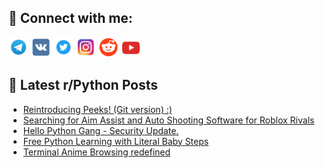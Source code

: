 ## 🔎 Connect with me:
[<img src="https://github.com/bullbesh/bullbesh/blob/main/images/Telegram.png" width="32" height="32" />](https://t.me/bullbesh)
[<img src="https://github.com/bullbesh/bullbesh/blob/main/images/VK.png" width="32" height="32" />](https://vk.com/bullbesh)
[<img src="https://github.com/bullbesh/bullbesh/blob/main/images/Twitter.png" width="32" height="32" />](https://twitter.com/bullbesh1)
[<img src="https://github.com/bullbesh/bullbesh/blob/main/images/Instagram.png" width="32" height="32" />](https://www.instagram.com/bullbesh)
[<img src="https://github.com/bullbesh/bullbesh/blob/main/images/Reddit.png" width="32" height="32" />](https://www.reddit.com/user/bullbesh)
[<img src="https://github.com/bullbesh/bullbesh/blob/main/images/YouTube.png" width="32" height="32" />](https://www.youtube.com/channel/UCtfjRs6uzgq5mfm8S06WTcg)

## 📕 Latest r/Python Posts
<!-- BLOG-POST-LIST:START -->
- [Reintroducing Peeks! &lpar;Git version&rpar; :&rpar;](https://www.reddit.com/r/Python/comments/1fww4sw/reintroducing_peeks_git_version/)
- [Searching for Aim Assist and Auto Shooting Software for Roblox Rivals](https://www.reddit.com/r/Python/comments/1fww3g7/searching_for_aim_assist_and_auto_shooting/)
- [Hello Python Gang - Security Update.](https://www.reddit.com/r/Python/comments/1fwvvrj/hello_python_gang_security_update/)
- [Free Python Learning with Literal Baby Steps](https://www.reddit.com/r/Python/comments/1fwun6b/free_python_learning_with_literal_baby_steps/)
- [Terminal Anime Browsing redefined](https://www.reddit.com/r/Python/comments/1fwt65b/terminal_anime_browsing_redefined/)
<!-- BLOG-POST-LIST:END -->
